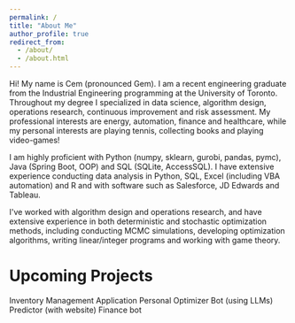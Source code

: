 ```yaml
---
permalink: /
title: "About Me"
author_profile: true
redirect_from: 
  - /about/
  - /about.html
---
```


Hi! My name is Cem (pronounced Gem). I am a recent engineering graduate from the Industrial Engineering programming at the University of Toronto. Throughout my degree I specialized in data science, algorithm design, operations research, continuous improvement and risk assessment.
My professional interests are energy, automation, finance and healthcare, while my personal interests are playing tennis, collecting books and playing video-games!

I am highly proficient with Python (numpy, sklearn, gurobi, pandas, pymc), Java (Spring Boot, OOP) and SQL (SQLite, AccessSQL). I have extensive experience conducting data analysis in Python, SQL, Excel (including VBA automation) and R and with software such as Salesforce, JD Edwards and Tableau. 

I've worked with algorithm design and operations research, and have extensive experience in both deterministic and stochastic optimization methods, including conducting MCMC simulations, developing optimization algorithms, writing linear/integer programs and working with game theory.

Upcoming Projects
======
Inventory Management Application
Personal Optimizer
Bot (using LLMs)
Predictor (with website)
Finance bot
